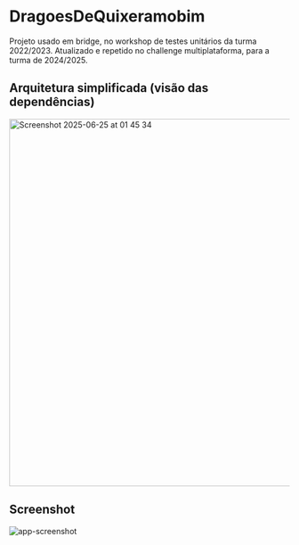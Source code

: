 # DragoesDeQuixeramobim

Projeto usado em bridge, no workshop de testes unitários da turma 2022/2023.
Atualizado e repetido no challenge multiplataforma, para a turma de 2024/2025.

## Arquitetura simplificada (visão das dependências)
<img width="659" alt="Screenshot 2025-06-25 at 01 45 34" src="https://github.com/user-attachments/assets/33e2a98e-0c7b-434e-8dc1-a44a77614d4f" />

## Screenshot

![app-screenshot](https://user-images.githubusercontent.com/17304151/205443911-0ca81e55-2b09-4f55-beaf-ee2877b608ee.png)
